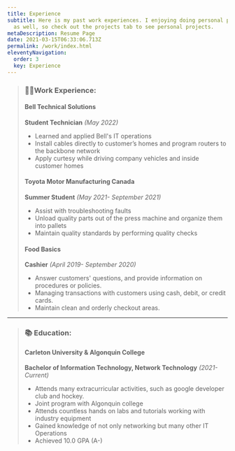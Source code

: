 ```yaml
---
title: Experience
subtitle: Here is my past work experiences. I enjoying doing personal projects
  as well, so check out the projects tab to see personal projects.
metaDescription: Resume Page
date: 2021-03-15T06:33:06.713Z
permalink: /work/index.html
eleventyNavigation:
  order: 3
  key: Experience
---
```

> ### 👩‍💻Work Experience:
>
> #### Bell Technical Solutions
>
> **Student Technician** *(May 2022)*
>
> * Learned and applied Bell's IT operations
> * Install cables directly to customer’s homes and program routers to the backbone network
> * Apply curtesy while driving company vehicles and inside customer homes
>
> #### Toyota Motor Manufacturing Canada
>
> **Summer Student** *(May 2021- September 2021)*
>
> * Assist with troubleshooting faults
> * Unload quality parts out of the press machine and
>   organize them into pallets
> * Maintain quality standards by performing quality checks
>
> #### Food Basics
>
> **Cashier** *(April 2019- September 2020)*
>
> * Answer customers' questions, and provide information
>   on procedures or policies.
> * Managing transactions with customers using cash,
>   debit, or credit cards.
> * Maintain clean and orderly checkout areas.

- - -

> ### 📚 Education:
>
> #### Carleton University & Algonquin College
>
> **Bachelor of Information Technology, Network Technology** *(2021- Current)*
>
> * Attends many extracurricular activities, such as google developer club and hockey.
> * Joint program with Algonquin college
> * Attends countless hands on labs and tutorials working with industry equipment
> * Gained knowledge of not only networking but many other IT Operations
> * Achieved 10.0 GPA (A-)